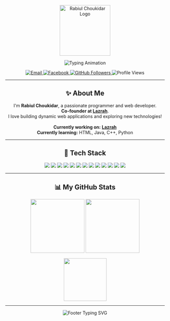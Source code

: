 <!-- Profile Banner -->
<p align="center">
  <img src="https://github.com/rabiul-choukidar/rabiul-choukidar/blob/main/Test.png" alt="Rabiul Choukidar Logo" width="160" />
</p>

<!-- Animated Typing Header -->
<p align="center">
  <img src="https://readme-typing-svg.demolab.com?font=Fira+Code&weight=700&size=28&duration=3000&pause=500&color=FF1E56&center=true&vCenter=true&width=600&lines=Hi%2C+I'm+Rabiul+Choukidar!;Web+Developer+%7C+Programmer+%7C+Tech+Enthusiast;Co-founder+at+Lazrah;Welcome+to+my+colorful+GitHub+space!" alt="Typing Animation" />
</p>

<!-- Social & Contact -->
<p align="center">
  <a href="mailto:rabiulchoukidar@gmail.com">
    <img src="https://img.shields.io/badge/Email-D14836?style=for-the-badge&logo=gmail&logoColor=white" alt="Email" />
  </a>
  <a href="https://www.facebook.com/rabiulchoukider" target="_blank">
    <img src="https://img.shields.io/badge/Facebook-1877F2?style=for-the-badge&logo=facebook&logoColor=white" alt="Facebook" />
  </a>
  <a href="https://github.com/rabiul-choukidar">
    <img src="https://img.shields.io/github/followers/rabiul-choukidar?label=GitHub&style=for-the-badge&color=22272e&logo=github" alt="GitHub Followers" />
  </a>
  <img src="https://komarev.com/ghpvc/?username=rabiul-choukidar&color=ff69b4&label=PROFILE+VIEWS&style=for-the-badge" alt="Profile Views" />
</p>

---

<!-- About Me Section -->
<h2 align="center">✨ About Me</h2>
<p align="center">
  I'm <b>Rabiul Choukidar</b>, a passionate programmer and web developer.<br>
  <b>Co-founder at <a href="https://lazrah.com/" target="_blank">Lazrah</a></b>.<br>
  I love building dynamic web applications and exploring new technologies!<br>
  <br>
  <b>Currently working on:</b> <a href="https://lazrah.com/" target="_blank"><b>Lazrah</b></a><br>
  <b>Currently learning:</b> HTML, Java, C++, Python
</p>

---

<!-- Skills Grid with Vibrant Badges -->
<h2 align="center">🌟 Tech Stack</h2>
<p align="center">
  <img src="https://img.shields.io/badge/HTML5-E34F26?style=for-the-badge&logo=html5&logoColor=white"/>
  <img src="https://img.shields.io/badge/CSS3-1572B6?style=for-the-badge&logo=css3&logoColor=white"/>
  <img src="https://img.shields.io/badge/Java-ED8B00?style=for-the-badge&logo=java&logoColor=white"/>
  <img src="https://img.shields.io/badge/C++-00599C?style=for-the-badge&logo=c%2B%2B&logoColor=white"/>
  <img src="https://img.shields.io/badge/Python-3776AB?style=for-the-badge&logo=python&logoColor=white"/>
  <img src="https://img.shields.io/badge/Javascript-F7DF1E?style=for-the-badge&logo=javascript&logoColor=black"/>
  <img src="https://img.shields.io/badge/Typescript-007acc?style=for-the-badge&logo=typescript&logoColor=white"/>
  <img src="https://img.shields.io/badge/React-61DBFB?style=for-the-badge&logo=react&logoColor=black"/>
  <img src="https://img.shields.io/badge/Node.js-3C873A?style=for-the-badge&logo=node.js&logoColor=white"/>
  <img src="https://img.shields.io/badge/Express.js-000000?style=for-the-badge&logo=express&logoColor=white"/>
  <img src="https://img.shields.io/badge/MongoDB-4EA94B?style=for-the-badge&logo=mongodb&logoColor=white"/>
  <img src="https://img.shields.io/badge/Tailwind_CSS-06B6D4?style=for-the-badge&logo=tailwindcss&logoColor=white"/>
  <img src="https://img.shields.io/badge/Bootstrap-563D7C?style=for-the-badge&logo=bootstrap&logoColor=white"/>
</p>

---

<!-- GitHub Stats & Activity -->
<h2 align="center">📊 My GitHub Stats</h2>
<p align="center">
  <img src="https://github-readme-stats.vercel.app/api?username=rabiul-choukidar&show_icons=true&theme=radical&hide_border=true&border_radius=12" height="170" />
  <img src="https://github-readme-streak-stats.herokuapp.com/?user=rabiul-choukidar&theme=radical&hide_border=true&border_radius=12" height="170" />
</p>

<p align="center">
  <img src="https://github-readme-stats.vercel.app/api/top-langs/?username=rabiul-choukidar&layout=compact&theme=radical&hide_border=true&border_radius=12" height="135"/>
</p>

---

<!-- Footer Animated Thank You -->
<p align="center">
  <img src="https://readme-typing-svg.demolab.com?font=Fira+Code&duration=2000&pause=500&color=FF1E56&center=true&vCenter=true&width=430&lines=Thanks+for+visiting!;Let's+build+something+amazing+%F0%9F%92%A5" alt="Footer Typing SVG" />
</p>
